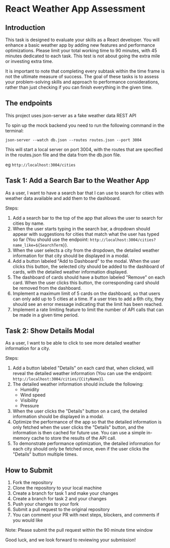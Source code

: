 # React Weather App Assessment

## Introduction

This task is designed to evaluate your skills as a React developer. You will enhance a basic weather app by adding new features and performance optimizations. Please limit your total working time to 90 minutes, with 45 minutes dedicated to each task. This test is not about going the extra mile or investing extra time.

It is important to note that completing every subtask within the time frame is not the ultimate measure of success. The goal of these tasks is to assess your problem-solving skills and approach to performance considerations, rather than just checking if you can finish everything in the given time.

## The endpoints

This project uses json-server as a fake weather data REST API 

To spin up the mock backend you need to run the following command in the terminal:

`json-server --watch db.json --routes routes.json --port 3004`

This will start a local server on port 3004, with the routes that are specified in the routes.json file and the data from the db.json file. 

eg `http://localhost:3004/cities`

## Task 1: Add a Search Bar to the Weather App

As a user, I want to have a search bar that I can use to search for cities with weather data available and add them to the dashboard.

Steps:
1. Add a search bar to the top of the app that allows the user to search for cities by name.
2. When the user starts typing in the search bar, a dropdown should appear with suggestions for cities that match what the user has typed so far (You should use the endpoint: `http://localhost:3004/cities?name_like=${SearchTerm}`).
3. When the user selects a city from the dropdown, the detailed weather information for that city should be displayed in a modal.
4. Add a button labeled "Add to Dashboard" to the modal. When the user clicks this button, the selected city should be added to the dashboard of cards, with the detailed weather information displayed.
5. The dashboard of cards should have a button labeled "Remove" on each card. When the user clicks this button, the corresponding card should be removed from the dashboard.
6. Implement a maximum limit of 5 cards on the dashboard, so that users can only add up to 5 cities at a time. If a user tries to add a 6th city, they should see an error message indicating that the limit has been reached.
7. Implement a rate limiting feature to limit the number of API calls that can be made in a given time period.

## Task 2: Show Details Modal

As a user, I want to be able to click to see more detailed weather information for a city.

Steps: 
1. Add a button labeled "Details" on each card that, when clicked, will reveal the detailed weather information (You can use the endpoint: `http://localhost:3004/cities/{CityName}`).
2. The detailed weather information should include the following:
    - Humidity
    - Wind speed
    - Visibility
    - Pressure
3. When the user clicks the "Details" button on a card, the detailed information should be displayed in a modal.
4. Optimize the performance of the app so that the detailed information is only fetched when the user clicks the "Details" button, and the information is then cached for future use. You can use a simple in-memory cache to store the results of the API call.
5. To demonstrate performance optimization, the detailed information for each city should only be fetched once, even if the user clicks the "Details" button multiple times.

## How to Submit

1. Fork the repository
2. Clone the repository to your local machine
3. Create a branch for task 1 and make your changes 
4. Create a branch for task 2 and your changes
4. Push your changes to your fork
5. Submit a pull request to the original repository
6. You can comment your PR with next steps, blockers, and comments if you would like

Note: Please submit the pull request within the 90 minute time window

Good luck, and we look forward to reviewing your submission!
